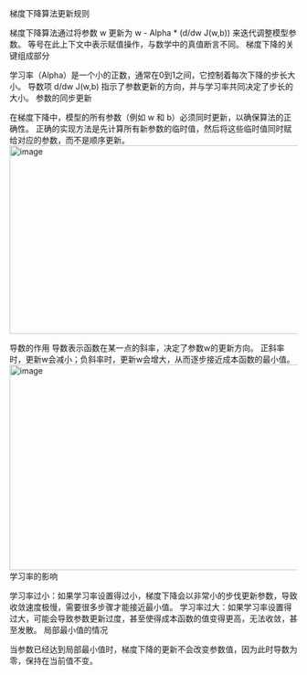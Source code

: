 梯度下降算法更新规则

梯度下降算法通过将参数 w 更新为 w - Alpha * (d/dw J(w,b)) 来迭代调整模型参数。
等号在此上下文中表示赋值操作，与数学中的真值断言不同。
梯度下降的关键组成部分

学习率（Alpha）是一个小的正数，通常在0到1之间，它控制着每次下降的步长大小。
导数项 d/dw J(w,b) 指示了参数更新的方向，并与学习率共同决定了步长的大小。
参数的同步更新

在梯度下降中，模型的所有参数（例如 w 和 b）必须同时更新，以确保算法的正确性。
正确的实现方法是先计算所有新参数的临时值，然后将这些临时值同时赋给对应的参数，而不是顺序更新。
<img width="699" height="330" alt="image" src="https://github.com/user-attachments/assets/2368860e-d120-4b80-a9ba-c970dac59a55" />

导数的作用
导数表示函数在某一点的斜率，决定了参数w的更新方向。
正斜率时，更新w会减小；负斜率时，更新w会增大，从而逐步接近成本函数的最小值。
<img width="693" height="360" alt="image" src="https://github.com/user-attachments/assets/4ff35f82-5a38-42e4-8211-b9fc1a98d25d" />
学习率的影响

学习率过小：如果学习率设置得过小，梯度下降会以非常小的步伐更新参数，导致收敛速度极慢，需要很多步骤才能接近最小值。
学习率过大：如果学习率设置得过大，可能会导致参数更新过度，甚至使得成本函数的值变得更高，无法收敛，甚至发散。
局部最小值的情况

当参数已经达到局部最小值时，梯度下降的更新不会改变参数值，因为此时导数为零，保持在当前值不变。
